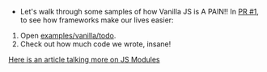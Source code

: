 - Let's walk through some samples of how Vanilla JS is A PAIN!! In [PR #1](https://github.com/Cyrus-0101/syronjs/pull/1), to see how frameworks make our lives easier:
1. Open [examples/vanilla/todo](./examples/vanilla/todo/todo.js).
1. Check out how much code we wrote, insane!

[Here is an article talking more on JS Modules](https://v8.dev/features/modules)
